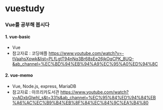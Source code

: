 # vuestudy

### Vue를 공부해 봅시다

#### 1. vue-basic

* Vue
* 참고자료 : 코딩애플 https://www.youtube.com/watch?v=-tVaahsXpwk&list=PLfLgtT94nNq3Br68sEe26jkOqCPK_8UQ-&ab_channel=%EC%BD%94%EB%94%A9%EC%95%A0%ED%94%8C

#### 2. vue-memo
* Vue, Node.js, express, MariaDB <br/>
* 참고자료 : 아프리카도서관 https://www.youtube.com/watch?v=ADxbGlwhl_s&t=331s&ab_channel=%EC%95%84%ED%94%84%EB%A6%AC%EC%B9%B4%EB%8F%84%EC%84%9C%EA%B4%80
